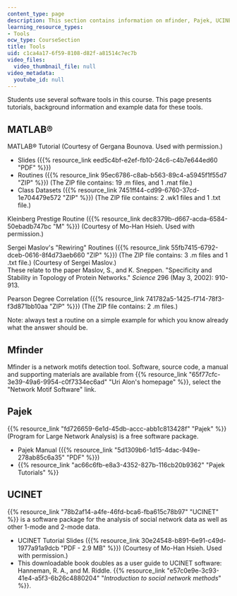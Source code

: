 ```yaml
---
content_type: page
description: This section contains information on mfinder, Pajek, UCINET.
learning_resource_types:
- Tools
ocw_type: CourseSection
title: Tools
uid: c1ca4a17-6f59-8108-d82f-a81514c7ec7b
video_files:
  video_thumbnail_file: null
video_metadata:
  youtube_id: null
---
```


Students use several software tools in this course. This page presents tutorials, background information and example data for these tools.

MATLAB®
-------

MATLAB® Tutorial (Courtesy of Gergana Bounova. Used with permission.)

*   Slides ({{% resource_link eed5c4bf-e2ef-fb10-24c6-c4b7e644ed60 "PDF" %}})
*   Routines ({{% resource_link 95ec6786-c8ab-b563-89c4-a5945f1f55d7 "ZIP" %}}) (The ZIP file contains: 19 .m files, and 1 .mat file.)
*   Class Datasets ({{% resource_link 7451ff44-cd99-6760-37cd-1e704479e572 "ZIP" %}}) (The ZIP file contains: 2 .wk1 files and 1 .txt file.)

Kleinberg Prestige Routine ({{% resource_link dec8379b-d667-acda-6584-50ebadb747bc "M" %}}) (Courtesy of Mo-Han Hsieh. Used with permission.)

Sergei Maslov's "Rewiring" Routines ({{% resource_link 55fb7415-6792-dceb-0616-8f4d73aeb660 "ZIP" %}}) (The ZIP file contains: 3 .m files and 1 .txt file.) (Courtesy of Sergei Maslov.)  
These relate to the paper Maslov, S., and K. Sneppen. "Specificity and Stability in Topology of Protein Networks." _Science_ 296 (May 3, 2002): 910-913.

Pearson Degree Correlation ({{% resource_link 741782a5-1425-f714-78f3-f3d871bb10aa "ZIP" %}}) (The ZIP file contains: 2 .m files.)

Note: always test a routine on a simple example for which you know already what the answer should be.

Mfinder
-------

Mfinder is a network motifs detection tool. Software, source code, a manual and supporting materials are available from {{% resource_link "65f77cfc-3e39-49a6-9954-c0f7334ec6ad" "Uri Alon's homepage" %}}, select the "Network Motif Software" link.

Pajek
-----

{{% resource_link "fd726659-6e1d-45db-accc-abb1c813428f" "Pajek" %}} (Program for Large Network Analysis) is a free software package.

*   Pajek Manual ({{% resource_link "5d1309b6-1d15-4dac-949e-278ab85c6a35" "PDF" %}})
*   {{% resource_link "ac66c6fb-e8a3-4352-827b-116cb20b9362" "Pajek Tutorials" %}}

UCINET
------

{{% resource_link "78b2af14-a4fe-46fd-bca6-fba615c78b97" "UCINET" %}} is a software package for the analysis of social network data as well as other 1-mode and 2-mode data.

*   UCINET Tutorial Slides ({{% resource_link 30e24548-b891-6e91-c49d-1977a91a9dcb "PDF - 2.9 MB" %}}) (Courtesy of Mo-Han Hsieh. Used with permission.)
*   This downloadable book doubles as a user guide to UCINET software: Hanneman, R. A., and M. Riddle. {{% resource_link "e57c0e9e-3c93-41e4-a5f3-6b26c4880204" "_Introduction to social network methods_" %}}.